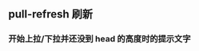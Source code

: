 <div class="demo-header">
<p class="overviewicon">
  <span class="wapi-ui-pull-refresh"/>
</p>

## pull-refresh 刷新

<mobile-uxlink widget-name="PullRefresh"></mobile-uxlink>
</div>

### 开始上拉/下拉并还没到 head 的高度时的提示文字

<mobile-view link="pull-refresh/pulling-text"></mobile-view>

<br>
